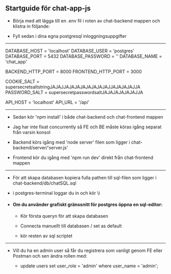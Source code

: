 ## Startguide för chat-app-js


* Börja med att lägga till en .env fil i roten av chat-backend mappen och klistra in följande:

* Fyll sedan i dina egna postgresql inloggningsuppgifter

-----------------------------------

DATABASE_HOST = 'localhost'
DATABASE_USER = 'postgres'
DATABASE_PORT = 5432
DATABASE_PASSWORD = ''
DATABASE_NAME = 'chat_app'

BACKEND_HTTP_PORT = 8000
FRONTEND_HTTP_PORT = 3000

COOKIE_SALT = supersecretsaltstringJAJAJJAJAJAJAJAJAJAJAJJAJAJAJAJJA
PASSWORD_SALT = supersecretpasswordsaltJAJAJAJAJAJAJJA

API_HOST = 'localhost'
API_URL = '/api'


------------------------------------

* Sedan kör 'npm install' i både chat-backend och chat-frontend mappen

* Jag har inte fixat concurrently så FE och BE måste köras igång separat från varsin konsol

* Backend körs igång med 'node server' filen som ligger i chat-backend/server/'server.js'

* Frontend kör du igång med 'npm run dev' direkt från chat-frontend mappen

-------------------------------------

* För att skapa databasen kopiera fulla pathen till sql-filen som ligger i chat-backend/db/chatSQL.sql

* i postgres-terminal loggar du in och kör \i <path till sql-filen>

* #### Om du använder grafiskt gränssnitt för postgres öppna en sql-editor:
 
  * Kör första queryn för att skapa databasen
 
  * Connecta manuellt till databasen / set as default
 
  * kör resten av sql scriptet

--------------------------------------

* Vill du ha en admin user så får du registrera som vanligt genom FE eller Postman
  och sen ändra rollen med:

  * update users set user_role = 'admin' where user_name = 'admin';
